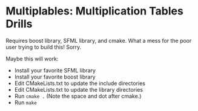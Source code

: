 # Multiplables: Multiplication Tables Drills

Requires boost library, SFML library, and cmake.  What a mess for the
poor user trying to build this!  Sorry.

Maybe this will work:

* Install your favorite SFML library
* Install your favorite boost library
* Edit CMakeLists.txt to update the include directories
* Edit CMakeLists.txt to update the library directories
* Run `cmake .` (Note the space and dot after cmake.)
* Run `make`